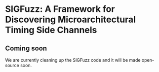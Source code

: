 # SIGFuzz: A Framework for Discovering Microarchitectural Timing Side Channels

## Coming soon
We are currently cleaning up the SIGFuzz code and it will be made open-source soon. 
